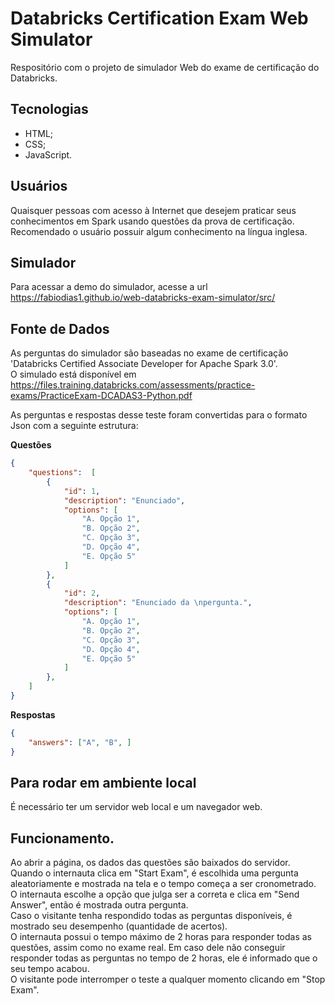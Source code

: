 # Databricks Certification Exam Web Simulator

Respositório com o projeto de simulador Web do exame de certificação do Databricks.

## Tecnologias

- HTML;
- CSS;
- JavaScript.

## Usuários

Quaisquer pessoas com acesso à Internet que desejem praticar seus conhecimentos em Spark usando questões da prova de certificação.
Recomendado o usuário possuir algum conhecimento na língua inglesa.

## Simulador

Para acessar a demo do simulador, acesse a url https://fabiodias1.github.io/web-databricks-exam-simulator/src/

## Fonte de Dados

As perguntas do simulador são baseadas no exame de certificação 'Databricks Certified Associate Developer for Apache Spark 3.0'.  
O simulado está disponível em <a href="https://files.training.databricks.com/assessments/practice-exams/PracticeExam-DCADAS3-Python.pdf" target="_blank">https://files.training.databricks.com/assessments/practice-exams/PracticeExam-DCADAS3-Python.pdf</a>

As perguntas e respostas desse teste foram convertidas para o formato Json com a seguinte estrutura:  

**Questões**

```json
{
    "questions":  [
        {
            "id": 1,
            "description": "Enunciado",
            "options": [
                "A. Opção 1",
                "B. Opção 2",
                "C. Opção 3",
                "D. Opção 4",
                "E. Opção 5"
            ]
        },
        {
            "id": 2,
            "description": "Enunciado da \npergunta.",
            "options": [
                "A. Opção 1",
                "B. Opção 2",
                "C. Opção 3",
                "D. Opção 4",
                "E. Opção 5"
            ]
        },
    ]
}

```

**Respostas**

```json
{
    "answers": ["A", "B", ]
}
```
## Para rodar em ambiente local

É necessário ter um servidor web local e um navegador web.

## Funcionamento.

Ao abrir a página, os dados das questões são baixados do servidor.  
Quando o internauta clica em "Start Exam", é escolhida uma pergunta aleatoriamente e mostrada na tela e o tempo começa a ser cronometrado.  
O internauta escolhe a opção que julga ser a correta e clica em "Send Answer", então é mostrada outra pergunta.  
Caso o visitante tenha respondido todas as perguntas disponíveis, é mostrado seu desempenho (quantidade de acertos).  
O internauta possui o tempo máximo de 2 horas para responder todas as questões, assim como no exame real. Em caso dele não conseguir responder todas as perguntas no tempo de 2 horas, ele é informado que o seu tempo acabou.  
O visitante pode interromper o teste a qualquer momento clicando em "Stop Exam".  
